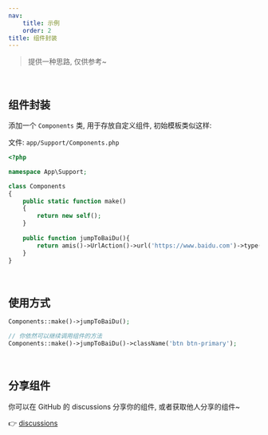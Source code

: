 ```yaml
---
nav:
    title: 示例
    order: 2
title: 组件封装
---
```


> 提供一种思路, 仅供参考~

<br>

## 组件封装

添加一个 `Components` 类, 用于存放自定义组件, 初始模板类似这样:

文件: `app/Support/Components.php`
```php
<?php

namespace App\Support;

class Components
{
    public static function make()
    {
        return new self();
    }
    
    public function jumpToBaiDu(){
        return amis()->UrlAction()->url('https://www.baidu.com')->type('link')->blank()->label('百度一下');
    }
}
```

<br>

## 使用方式

```php
Components::make()->jumpToBaiDu();

// 你依然可以继续调用组件的方法
Components::make()->jumpToBaiDu()->className('btn btn-primary');
```

<br>

## 分享组件

你可以在 GitHub 的 discussions 分享你的组件, 或者获取他人分享的组件~

👉 [discussions](https://github.com/Slowlyo/owl-admin/discussions/categories/%E7%BB%84%E4%BB%B6%E5%B0%81%E8%A3%85)

